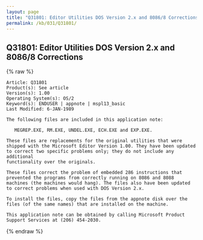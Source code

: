```yaml
---
layout: page
title: "Q31801: Editor Utilities DOS Version 2.x and 8086/8 Corrections"
permalink: /kb/031/Q31801/
---
```


## Q31801: Editor Utilities DOS Version 2.x and 8086/8 Corrections

{% raw %}

	Article: Q31801
	Product(s): See article
	Version(s): 1.00
	Operating System(s): OS/2
	Keyword(s): ENDUSER | appnote | mspl13_basic
	Last Modified: 6-JAN-1989
	
	The following files are included in this application note:
	
	   MEGREP.EXE, RM.EXE, UNDEL.EXE, ECH.EXE and EXP.EXE.
	
	These files are replacements for the original utilities that were
	shipped with the Microsoft Editor Version 1.00. They have been updated
	to correct two specific problems only; they do not include any additional
	functionality over the originals.
	
	These files correct the problem of embedded 286 instructions that
	prevented the programs from correctly running on 8086 and 8088
	machines (the machines would hang). The files also have been updated
	to correct problems when used with DOS Version 2.x.
	
	To install the files, copy the files from the appnote disk over the
	files (of the same names) that are installed on the machine.
	
	This application note can be obtained by calling Microsoft Product
	Support Services at (206) 454-2030.

{% endraw %}
